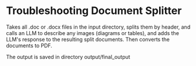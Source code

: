# Troubleshooting Document Splitter

Takes all .doc or .docx files in the input directory, splits them by header, and calls an LLM to describe any images (diagrams or tables), and adds the LLM's response to the resulting split documents. Then converts the documents to PDF.

The output is saved in directory output/final_output